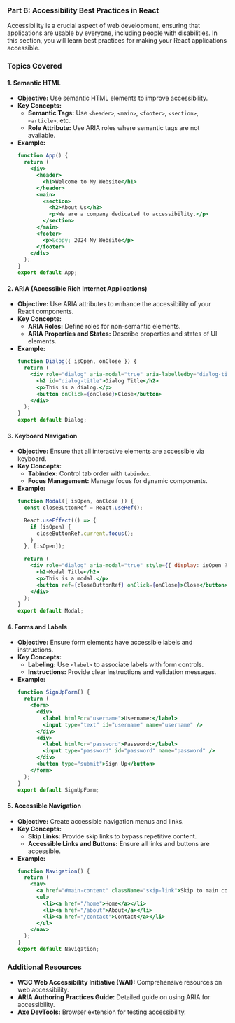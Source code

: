 ### Part 6: Accessibility Best Practices in React

Accessibility is a crucial aspect of web development, ensuring that applications are usable by everyone, including people with disabilities. In this section, you will learn best practices for making your React applications accessible.

### Topics Covered

#### 1. **Semantic HTML**
   - **Objective:** Use semantic HTML elements to improve accessibility.
   - **Key Concepts:**
     - **Semantic Tags:** Use `<header>`, `<main>`, `<footer>`, `<section>`, `<article>`, etc.
     - **Role Attribute:** Use ARIA roles where semantic tags are not available.
   - **Example:**
     ```jsx
     function App() {
       return (
         <div>
           <header>
             <h1>Welcome to My Website</h1>
           </header>
           <main>
             <section>
               <h2>About Us</h2>
               <p>We are a company dedicated to accessibility.</p>
             </section>
           </main>
           <footer>
             <p>&copy; 2024 My Website</p>
           </footer>
         </div>
       );
     }
     export default App;
     ```

#### 2. **ARIA (Accessible Rich Internet Applications)**
   - **Objective:** Use ARIA attributes to enhance the accessibility of your React components.
   - **Key Concepts:**
     - **ARIA Roles:** Define roles for non-semantic elements.
     - **ARIA Properties and States:** Describe properties and states of UI elements.
   - **Example:**
     ```jsx
     function Dialog({ isOpen, onClose }) {
       return (
         <div role="dialog" aria-modal="true" aria-labelledby="dialog-title" style={{ display: isOpen ? 'block' : 'none' }}>
           <h2 id="dialog-title">Dialog Title</h2>
           <p>This is a dialog.</p>
           <button onClick={onClose}>Close</button>
         </div>
       );
     }
     export default Dialog;
     ```

#### 3. **Keyboard Navigation**
   - **Objective:** Ensure that all interactive elements are accessible via keyboard.
   - **Key Concepts:**
     - **Tabindex:** Control tab order with `tabindex`.
     - **Focus Management:** Manage focus for dynamic components.
   - **Example:**
     ```jsx
     function Modal({ isOpen, onClose }) {
       const closeButtonRef = React.useRef();

       React.useEffect(() => {
         if (isOpen) {
           closeButtonRef.current.focus();
         }
       }, [isOpen]);

       return (
         <div role="dialog" aria-modal="true" style={{ display: isOpen ? 'block' : 'none' }}>
           <h2>Modal Title</h2>
           <p>This is a modal.</p>
           <button ref={closeButtonRef} onClick={onClose}>Close</button>
         </div>
       );
     }
     export default Modal;
     ```

#### 4. **Forms and Labels**
   - **Objective:** Ensure form elements have accessible labels and instructions.
   - **Key Concepts:**
     - **Labeling:** Use `<label>` to associate labels with form controls.
     - **Instructions:** Provide clear instructions and validation messages.
   - **Example:**
     ```jsx
     function SignUpForm() {
       return (
         <form>
           <div>
             <label htmlFor="username">Username:</label>
             <input type="text" id="username" name="username" />
           </div>
           <div>
             <label htmlFor="password">Password:</label>
             <input type="password" id="password" name="password" />
           </div>
           <button type="submit">Sign Up</button>
         </form>
       );
     }
     export default SignUpForm;
     ```

#### 5. **Accessible Navigation**
   - **Objective:** Create accessible navigation menus and links.
   - **Key Concepts:**
     - **Skip Links:** Provide skip links to bypass repetitive content.
     - **Accessible Links and Buttons:** Ensure all links and buttons are accessible.
   - **Example:**
     ```jsx
     function Navigation() {
       return (
         <nav>
           <a href="#main-content" className="skip-link">Skip to main content</a>
           <ul>
             <li><a href="/home">Home</a></li>
             <li><a href="/about">About</a></li>
             <li><a href="/contact">Contact</a></li>
           </ul>
         </nav>
       );
     }
     export default Navigation;
     ```

### Additional Resources

- **W3C Web Accessibility Initiative (WAI):** Comprehensive resources on web accessibility.
- **ARIA Authoring Practices Guide:** Detailed guide on using ARIA for accessibility.
- **Axe DevTools:** Browser extension for testing accessibility.
